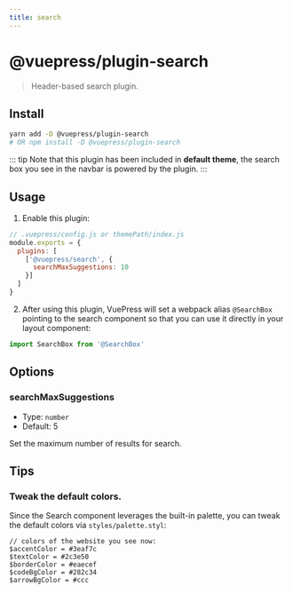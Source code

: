 ```yaml
---
title: search
---
```


# @vuepress/plugin-search

> Header-based search plugin.

## Install

```bash
yarn add -D @vuepress/plugin-search
# OR npm install -D @vuepress/plugin-search
```

::: tip
Note that this plugin has been included in **default theme**, the search box you see in the navbar is powered by the plugin.
:::

## Usage

1. Enable this plugin:

```js
// .vuepress/config.js or themePath/index.js
module.exports = {
  plugins: [
    ['@vuepress/search', {
      searchMaxSuggestions: 10
    }]
  ]
}
```

2. After using this plugin, VuePress will set a webpack alias `@SearchBox` pointing to the search component so that you can use it directly in your layout component:

```js
import SearchBox from '@SearchBox'
```

## Options

### searchMaxSuggestions

- Type: `number`
- Default: 5

Set the maximum number of results for search.

## Tips

### Tweak the default colors.

Since the Search component leverages the built-in palette, you can tweak the default colors via `styles/palette.styl`:

```stylus
// colors of the website you see now:
$accentColor = #3eaf7c
$textColor = #2c3e50
$borderColor = #eaecef
$codeBgColor = #282c34
$arrowBgColor = #ccc
```
